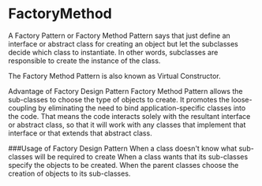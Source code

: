 # FactoryMethod
A Factory Pattern or Factory Method Pattern says that just define an interface or abstract class for creating an object but let the subclasses decide which class 
to instantiate. In other words, subclasses are responsible to create the instance of the class.

The Factory Method Pattern is also known as Virtual Constructor.

Advantage of Factory Design Pattern
Factory Method Pattern allows the sub-classes to choose the type of objects to create.
It promotes the loose-coupling by eliminating the need to bind application-specific classes into the code. That means the code interacts solely with 
the resultant interface or abstract class, so that it will work with any classes that implement that interface or that extends that abstract class.

###Usage of Factory Design Pattern
When a class doesn't know what sub-classes will be required to create
When a class wants that its sub-classes specify the objects to be created.
When the parent classes choose the creation of objects to its sub-classes.
